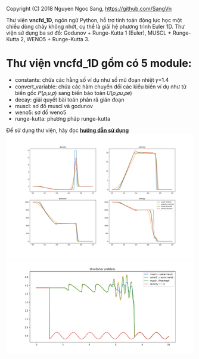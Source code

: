 Copyright (C) 2018  Nguyen Ngoc Sang, <https://github.com/SangVn> 

Thư viện **vncfd_1D**, ngôn ngữ Python, hỗ trợ tính toán động lực học một chiều dòng chảy không nhớt, cụ thể là giải hệ phương trình Euler 1D. Thư viện sử dụng ba sơ đồ: Godunov + Runge-Kutta 1 (Euler), MUSCL + Runge-Kutta 2, WENO5 + Runge-Kutta 3.

# Thư viện vncfd_1D gồm có 5 module:

*	constants: chứa các hằng số ví dụ như số mũ đoạn nhiệt 𝛾=1.4
*	convert_variable: chứa các hàm chuyển đổi các kiểu biến ví dụ như từ biến gốc 𝑃(𝜌,𝑢,𝑝) sang biến bảo toàn 𝑈(𝜌,𝜌𝑢,𝜌𝑒)
*	decay: giải quyết bài toán phân rã gián đoạn
*	muscl: sơ đồ muscl và godunov
*	weno5: sơ đồ weno5
*	runge-kutta: phương pháp runge-kutta

Để sử dụng thư viện, hãy đọc **[hướng dẫn sử dụng](https://nbviewer.jupyter.org/github/SangVn/vncfd_1D/blob/master/huong_dan_su_dung.ipynb)**
<img src="riemann.png">
<img src="Shu-Osher_problem.png">
